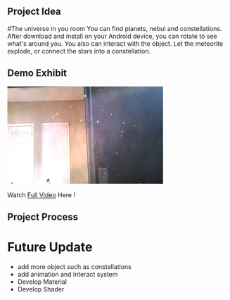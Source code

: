 ## Project Idea

#The universe in you room
You can find planets, nebul and constellations.
After download and install on your Android device, you can rotate to see what's around you.
You also can interact with the object. Let the meteorite explode, or connect the stars into a constellation.


## Demo Exhibit

![img](https://github.com/BRANDDY/unityAR/raw/gh-pages/docs/assets/demo.png)

Watch [Full Video](https://drive.google.com/file/d/1GZh5S8cb0CitseI6WiguvvhZbLj8uNk5/view?usp=sharing) Here !


## Project Process

# Future Update

- add more object such as constellations
- add animation and interact system
- Develop Material
- Develop Shader
